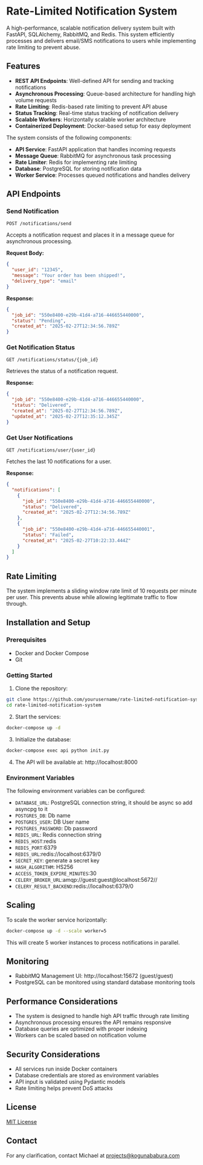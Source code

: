 # Rate-Limited Notification System

A high-performance, scalable notification delivery system built with FastAPI, SQLAlchemy, RabbitMQ, and Redis. This system efficiently processes and delivers email/SMS notifications to users while implementing rate limiting to prevent abuse.

## Features

- **REST API Endpoints**: Well-defined API for sending and tracking notifications
- **Asynchronous Processing**: Queue-based architecture for handling high volume requests
- **Rate Limiting**: Redis-based rate limiting to prevent API abuse
- **Status Tracking**: Real-time status tracking of notification delivery
- **Scalable Workers**: Horizontally scalable worker architecture
- **Containerized Deployment**: Docker-based setup for easy deployment

The system consists of the following components:

- **API Service**: FastAPI application that handles incoming requests
- **Message Queue**: RabbitMQ for asynchronous task processing
- **Rate Limiter**: Redis for implementing rate limiting
- **Database**: PostgreSQL for storing notification data
- **Worker Service**: Processes queued notifications and handles delivery

## API Endpoints

### Send Notification

```
POST /notifications/send
```

Accepts a notification request and places it in a message queue for asynchronous processing.

**Request Body:**

```json
{
  "user_id": "12345",
  "message": "Your order has been shipped!",
  "delivery_type": "email"
}
```

**Response:**

```json
{
  "job_id": "550e8400-e29b-41d4-a716-446655440000",
  "status": "Pending",
  "created_at": "2025-02-27T12:34:56.789Z"
}
```

### Get Notification Status

```
GET /notifications/status/{job_id}
```

Retrieves the status of a notification request.

**Response:**

```json
{
  "job_id": "550e8400-e29b-41d4-a716-446655440000",
  "status": "Delivered",
  "created_at": "2025-02-27T12:34:56.789Z",
  "updated_at": "2025-02-27T12:35:12.345Z"
}
```

### Get User Notifications

```
GET /notifications/user/{user_id}
```

Fetches the last 10 notifications for a user.

**Response:**

```json
{
  "notifications": [
    {
      "job_id": "550e8400-e29b-41d4-a716-446655440000",
      "status": "Delivered",
      "created_at": "2025-02-27T12:34:56.789Z"
    },
    {
      "job_id": "550e8400-e29b-41d4-a716-446655440001",
      "status": "Failed",
      "created_at": "2025-02-27T10:22:33.444Z"
    }
  ]
}
```

## Rate Limiting

The system implements a sliding window rate limit of 10 requests per minute per user. This prevents abuse while allowing legitimate traffic to flow through.

## Installation and Setup

### Prerequisites

- Docker and Docker Compose
- Git

### Getting Started

1. Clone the repository:

```bash
git clone https://github.com/yourusername/rate-limited-notification-system.git
cd rate-limited-notification-system
```

2. Start the services:

```bash
docker-compose up -d
```

3. Initialize the database:

```bash
docker-compose exec api python init.py
```

4. The API will be available at: http://localhost:8000

### Environment Variables

The following environment variables can be configured:

- `DATABASE_URL`: PostgreSQL connection string, it should be async so add asyncpg to it
- `POSTGRES_DB`: Db name
- `POSTGRES_USER`: DB User name
- `POSTGRES_PASSWORD`: Db password
- `REDIS_URL`: Redis connection string
- `REDIS_HOST`:redis
- `REDIS_PORT`:6379
- `REDIS_URL`:redis://localhost:6379/0
- `SECRET_KEY`: generate a secret key
- `HASH_ALGORITHM`: HS256
- `ACCESS_TOKEN_EXPIRE_MINUTES`:30
- `CELERY_BROKER_URL`:amqp://guest:guest@localhost:5672//
- `CELERY_RESULT_BACKEND`:redis://localhost:6379/0

## Scaling

To scale the worker service horizontally:

```bash
docker-compose up -d --scale worker=5
```

This will create 5 worker instances to process notifications in parallel.

## Monitoring

- RabbitMQ Management UI: http://localhost:15672 (guest/guest)
- PostgreSQL can be monitored using standard database monitoring tools

## Performance Considerations

- The system is designed to handle high API traffic through rate limiting
- Asynchronous processing ensures the API remains responsive
- Database queries are optimized with proper indexing
- Workers can be scaled based on notification volume

## Security Considerations

- All services run inside Docker containers
- Database credentials are stored as environment variables
- API input is validated using Pydantic models
- Rate limiting helps prevent DoS attacks

## License

[MIT License](LICENSE)

## Contact

For any clarification, contact Michael at projects@kogunababura.com
